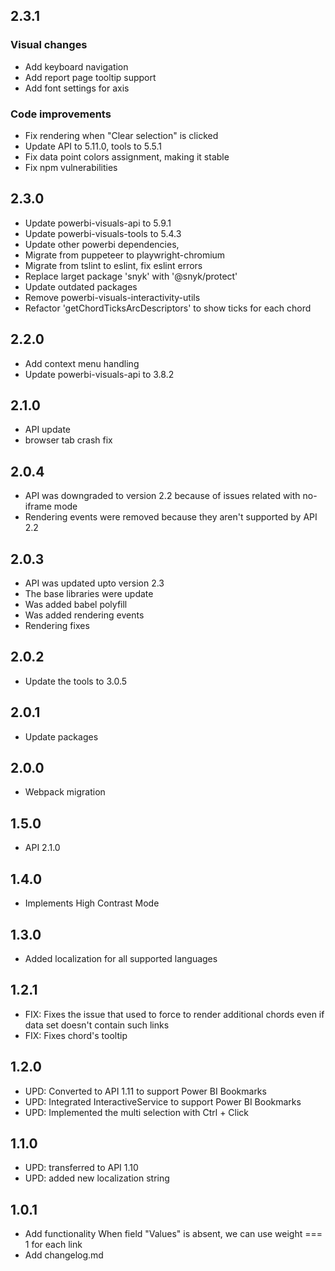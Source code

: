 ## 2.3.1
### Visual changes
* Add keyboard navigation
* Add report page tooltip support
* Add font settings for axis

### Code improvements
* Fix rendering when "Clear selection" is clicked
* Update API to 5.11.0, tools to 5.5.1
* Fix data point colors assignment, making it stable
* Fix npm vulnerabilities

## 2.3.0
* Update powerbi-visuals-api to 5.9.1
* Update powerbi-visuals-tools to 5.4.3
* Update other powerbi dependencies, 
* Migrate from puppeteer to playwright-chromium
* Migrate from tslint to eslint, fix eslint errors
* Replace larget package 'snyk' with '@snyk/protect'
* Update outdated packages
* Remove powerbi-visuals-interactivity-utils
* Refactor 'getChordTicksArcDescriptors' to show ticks for each chord

## 2.2.0
* Add context menu handling
* Update powerbi-visuals-api to 3.8.2

## 2.1.0
* API update
* browser tab crash fix

## 2.0.4
* API was downgraded to version 2.2 because of issues related with no-iframe mode
* Rendering events were removed because they aren't supported by API 2.2

## 2.0.3
* API was updated upto version 2.3
* The base libraries were update
* Was added babel polyfill
* Was added rendering events
* Rendering fixes

## 2.0.2
* Update the tools to 3.0.5

## 2.0.1
* Update packages

## 2.0.0
* Webpack migration

## 1.5.0
* API 2.1.0

## 1.4.0
* Implements High Contrast Mode

## 1.3.0
* Added localization for all supported languages

## 1.2.1
* FIX: Fixes the issue that used to force to render additional chords even if data set doesn't contain such links
* FIX: Fixes chord's tooltip

## 1.2.0
* UPD: Converted to API 1.11 to support Power BI Bookmarks
* UPD: Integrated InteractiveService to support Power BI Bookmarks
* UPD: Implemented the multi selection with Ctrl + Click

## 1.1.0
* UPD: transferred to API 1.10
* UPD: added new localization string

## 1.0.1
* Add functionality When field "Values" is absent, we can use weight === 1 for each link
* Add changelog.md